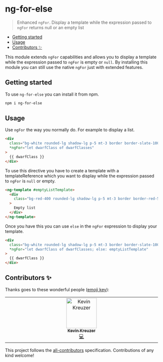 # ng-for-else

> Enhanced `ngFor`. Display a template while the expression passed to `ngFor` returns null or an empty list

<!-- START doctoc generated TOC please keep comment here to allow auto update -->
<!-- DON'T EDIT THIS SECTION, INSTEAD RE-RUN doctoc TO UPDATE -->

- [Getting started](#getting-started)
- [Usage](#usage)
- [Contributors ✨](#contributors-)

<!-- END doctoc generated TOC please keep comment here to allow auto update -->

This module extends `ngFor` capabilities and allows you to display a template while the expression passed to `ngFor` is empty or `null`. By installing this module you can still use the native `ngFor` just with extended features.

## Getting started

To use `ng-for-else` you can install it from npm.

```bash
npm i ng-for-else
```

## Usage

Use `ngFor` the way you normally do. For example to display a list.

```html
<div
  class="bg-white rounded-lg shadow-lg p-5 mt-3 border border-slate-100"
  *ngFor="let dwarfClass of dwarfClasses"
>
  {{ dwarfClass }}
</div>
```

To use this directive you have to create a template with a templateReference which you want to display while the expression passed to `ngFor` is `null` or empty.

```html
<ng-template #emptyListTemplate>
  <div
    class="bg-red-400 rounded-lg shadow-lg p-5 mt-3 border border-red-500 text-white"
  >
    Empty list
  </div>
</ng-template>
```

Once you have this you can use `else` in the `ngFor` expression to display your template.

```html
<div
  class="bg-white rounded-lg shadow-lg p-5 mt-3 border border-slate-100"
  *ngFor="let dwarfClass of dwarfClasses; else: emptyListTemplate"
>
  {{ dwarfClass }}
</div>
```

## Contributors ✨

Thanks goes to these wonderful people ([emoji key](https://allcontributors.org/docs/en/emoji-key)):

<!-- ALL-CONTRIBUTORS-LIST:START - Do not remove or modify this section -->
<!-- prettier-ignore-start -->
<!-- markdownlint-disable -->
<table>
  <tbody>
    <tr>
      <td align="center" valign="top" width="14.28%"><a href="https://medium.com/@kevinkreuzer"><img src="https://avatars.githubusercontent.com/u/5468954?v=4?s=100" width="100px;" alt="Kevin Kreuzer"/><br /><sub><b>Kevin Kreuzer</b></sub></a><br /><a href="https://github.com/kreuzerk/ngIfResponsive/commits?author=kreuzerk" title="Code">💻</a></td>
    </tr>
  </tbody>
</table>

<!-- markdownlint-restore -->
<!-- prettier-ignore-end -->

<!-- ALL-CONTRIBUTORS-LIST:END -->

This project follows the [all-contributors](https://github.com/all-contributors/all-contributors) specification. Contributions of any kind welcome!
